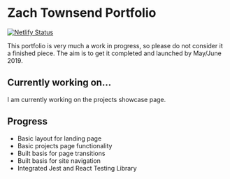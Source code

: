 # Zach Townsend Portfolio

[![Netlify Status](https://api.netlify.com/api/v1/badges/b654c94e-08a6-4b79-b443-7837581b1d8d/deploy-status)](https://app.netlify.com/sites/gatsby-starter-netlify-cms-ci/deploys)

This portfolio is very much a work in progress, so please do not consider it a finished piece. The aim is to get it
completed and launched by May/June 2019.

## Currently working on...

I am currently working on the projects showcase page.

## Progress

- Basic layout for landing page
- Basic projects page functionality
- Built basis for page transitions
- Built basis for site navigation
- Integrated Jest and React Testing Library
